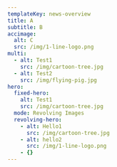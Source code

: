 ```yaml
---
templateKey: news-overview
title: A
subtitle: B
accimage:
  alt: C
  src: /img/1-line-logo.png
multi:
  - alt: Test1
    src: /img/cartoon-tree.jpg
  - alt: Test2
    src: /img/flying-pig.jpg
hero:
  fixed-hero:
    alt: Test1
    src: /img/cartoon-tree.jpg
  mode: Revolving Images
  revolving-hero:
    - alt: Hello1
      src: /img/cartoon-tree.jpg
    - alt: hello2
      src: /img/1-line-logo.png
    - {}
---
```



